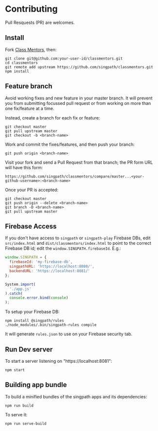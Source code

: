 # Contributing

Pull Resquests (PR) are welcomes.


## Install

Fork [Class Mentors](https://github.com/singpath/classmentors), then:

```shell
git clone git@github.com:your-user-id/classmentors.git
cd classmentors
git remote add upstream https://github.com/singpath/classmentors.git
npm install
```


## Feature branch

Avoid working fixes and new feature in your master branch. It will prevent you
from submitting focussed pull request or from working on more than one
fix/feature at a time.

Instead, create a branch for each fix or feature:
```shell
git checkout master
git pull upstream master
git checkout -b <branch-name>
```

Work and commit the fixes/features, and then push your branch:
```shell
git push origin <branch-name>
```

Visit your fork and send a Pull Request from that branch; the PR form URL
will have this form:

    https://github.com/singpath/classmentors/compare/master...<your-github-username>:<branch-name>

Once your PR is accepted:
```shell
git checkout master
git push origin --delete <branch-name>
git branch -D <branch-name>
git pull upstream master
```


## Firebase Access

If you don't have access to `singpath` or `singpath-play` Firebase DBs, edit
`src/index.html` and `dist/classmentors/index.html` to point to the correct
Firebase DB id; edit the `window.SINGPATH.firebaseId`. E.g.:
```javascript
window.SINGPATH = {
  firebaseId: 'my-firebase-db',
  singpathURL: 'https://localhost:8080/',
  backendURL: 'https://localhost:8081/'
};

System.import(
  './app.js'
).catch(
  console.error.bind(console)
);
```

To setup your Firebase DB:
```
npm install @singpath/rules
./node_modules/.bin/singpath-rules compile
```

It will generate `rules.json` to use on your Firebase security tab.


## Run Dev server

To start a server listening on "https://localhost:8081":
```shell
npm start
```


## Building app bundle

To build a minified bundles of the singpath apps and its dependencies:
```shell
npm run build
```

To serve it:
```shell
npm run serve-build
```
